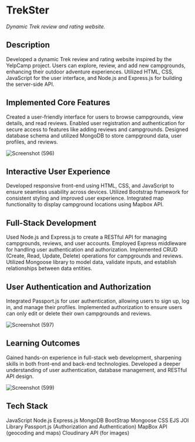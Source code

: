 # TrekSter
*Dynamic Trek review and rating website.*

## Description

Developed a dynamic Trek review and rating website inspired by the YelpCamp project. Users can explore, review, and add new campgrounds, enhancing their outdoor adventure experiences.
Utilized HTML, CSS, JavaScript for the user interface, and Node.js and Express.js for building the server-side API.

## Implemented Core Features

Created a user-friendly interface for users to browse campgrounds, view details, and read reviews.
Enabled user registration and authentication for secure access to features like adding reviews and campgrounds.
Designed database schema and utilized MongoDB to store campground data, user profiles, and reviews.

![Screenshot (596)](https://github.com/swaroop-30/TrekSter/assets/85497978/320dd152-e3bb-4ac9-a011-fece29e828b3)

## Interactive User Experience

Developed responsive front-end using HTML, CSS, and JavaScript to ensure seamless usability across devices.
Utilized Bootstrap framework for consistent styling and improved user experience.
Integrated map functionality to display campground locations using Mapbox API.

## Full-Stack Development

Used Node.js and Express.js to create a RESTful API for managing campgrounds, reviews, and user accounts.
Employed Express middleware for handling user authentication and authorization.
Implemented CRUD (Create, Read, Update, Delete) operations for campgrounds and reviews.
Utilized Mongoose library to model data, validate inputs, and establish relationships between data entities.

## User Authentication and Authorization

Integrated Passport.js for user authentication, allowing users to sign up, log in, and manage their profiles.
Implemented authorization to ensure users can only edit or delete their own campgrounds and reviews.

![Screenshot (597)](https://github.com/swaroop-30/TrekSter/assets/85497978/8347087b-bfdf-45d0-8c27-43ed929d22f6)

## Learning Outcomes

Gained hands-on experience in full-stack web development, sharpening skills in both front-end and back-end technologies.
Developed a deeper understanding of user authentication, database management, and RESTful API design.

![Screenshot (599)](https://github.com/swaroop-30/TrekSter/assets/85497978/6981f28b-1fd9-4ad1-946a-c065bdaecea2)

## Tech Stack

JavaScript
Node.js
Express.js
MongoDB
BootStrap
Mongoose
CSS
EJS
JOI Library
Passport.js (Authorization and Authentication)
MapBox API (geocoding and maps)
Cloudinary API (for images)












